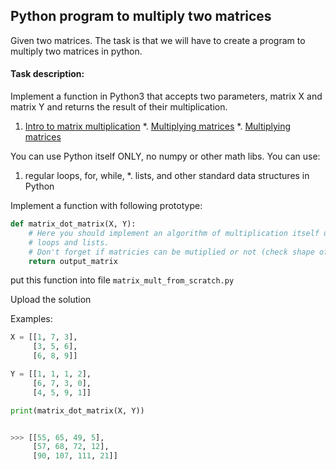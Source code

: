 ## Python program to multiply two matrices
Given two matrices. 
The task is that we will have to create a program to multiply two matrices in python.

#### Task description:

Implement a function in Python3 that accepts two parameters, matrix X and matrix Y and returns the
result of their multiplication. 

1. [Intro to matrix multiplication](https://www.khanacademy.org/math/precalculus/precalc-matrices/multiplying-matrices-by-matrices/v/matrix-multiplication-intro)
*. [Multiplying matrices](https://www.khanacademy.org/math/precalculus/precalc-matrices/multiplying-matrices-by-matrices/v/multiplying-a-matrix-by-a-matrix)
*. [Multiplying matrices](https://www.khanacademy.org/math/precalculus/precalc-matrices/multiplying-matrices-by-matrices/a/multiplying-matrices)


You can use Python itself ONLY, no numpy or other math libs. You can use: 
1. regular loops, for, while, 
*. lists, and other standard data structures in Python



Implement a function with following prototype:
```python
def matrix_dot_matrix(X, Y):
    # Here you should implement an algorithm of multiplication itself using
    # loops and lists.
    # Don't forget if matricies can be mutiplied or not (check shape of each matrix)
    return output_matrix
```

put this function into file ```matrix_mult_from_scratch.py```

Upload the solution


Examples:
```python
X = [[1, 7, 3],
     [3, 5, 6],
     [6, 8, 9]]

Y = [[1, 1, 1, 2],
     [6, 7, 3, 0],
     [4, 5, 9, 1]]

print(matrix_dot_matrix(X, Y))


>>> [[55, 65, 49, 5],
     [57, 68, 72, 12],
     [90, 107, 111, 21]]
```


